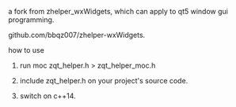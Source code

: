 a fork from zhelper_wxWidgets,  which can apply to qt5 window gui programming.

github.com/bbqz007/zhelper-wxWidgets.

how to use

1. run moc zqt_helper.h > zqt_helper_moc.h

2. include zqt_helper.h on your project's source code.

3. switch on c++14.
